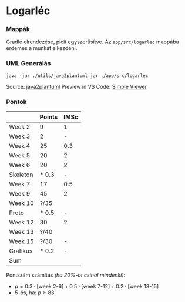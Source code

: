 # Logarléc

### Mappák
Gradle elrendezése, picit egyszerüsítve. Az `app/src/logarlec` mappába érdemes a munkát elkezdeni.

### UML Generálás 
```
java -jar ./utils/java2plantuml.jar ./app/src/logarlec
```
Source: [java2plantuml](https://github.com/mirajp1/java2plantuml)
Preview in VS Code: [Simple Viewer](https://marketplace.visualstudio.com/items?itemName=well-ar.plantuml)

### Pontok
|          | Points | IMSc |
| -------- | ------ | ---- |
| Week 2   | 9      | 1    |
| Week 3   | 2      | -    |
| Week 4   | 25     | 0.3  |
| Week 5   | 20     | 2    |
| Week 6   | 20     | 2    |
| Skeleton | * 0.3  | -    |
| Week 7   | 17     | 0.5  |
| Week 9   | 45     | 2    |
| Week 10  | ?/35   |      |
| Proto    | * 0.5  | -    |
| Week 12  | 30     | 2    |
| Week 13  | ?/40   |      |
| Week 15  | ?/30   | -    |
| Grafikus | * 0.2  | -    |
| Sum      |        |      |

Pontszám számítás _(ha 20%-ot csinál mindenki)_:
- $p = 0.3 \cdot [\text{week 2-6}] + 0.5 \cdot [\text{week 7-12}] + 0.2 \cdot [\text{week 13-15}]$
- $5 \text{-ös, ha: } p \geq 83$
